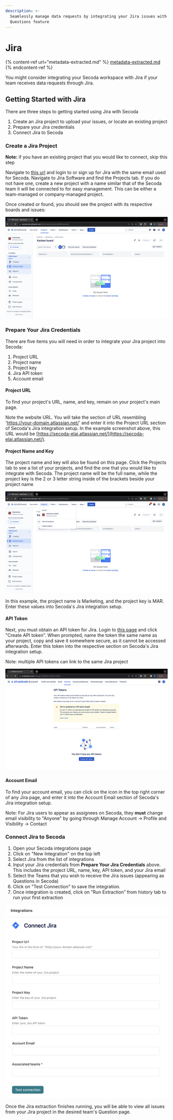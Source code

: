 ```yaml
---
description: >-
  Seamlessly manage data requests by integrating your Jira issues with Secoda's
  Questions feature
---
```


# Jira

{% content-ref url="metadata-extracted.md" %}
[metadata-extracted.md](metadata-extracted.md)
{% endcontent-ref %}

You might consider integrating your Secoda workspace with Jira if your team receives data requests through Jira.&#x20;

## **Getting Started with Jira** <a href="#h_3a4bfd6458" id="h_3a4bfd6458"></a>

There are three steps to getting started using Jira with Secoda

1. Create an Jira project to upload your issues, or locate an existing project
2. Prepare your Jira credentials
3. Connect Jira to Secoda

### Create a Jira Project <a href="#h_0f245132d2" id="h_0f245132d2"></a>

**Note:** if you have an existing project that you would like to connect, skip this step

Navigate to [this url](https://id.atlassian.com/login) and login to or sign up for Jira with the same email used for Secoda. Navigate to Jira Software and find the Projects tab. If you do not have one, create a new project with a name similar that of the Secoda team it will be connected to for easy management. This can be either a team-managed or company-managed project.

Once created or found, you should see the project with its respective boards and issues:

![](https://raw.githubusercontent.com/secoda/gitbook/master/.gitbook/assets/Screenshot%202023-08-03%20at%202.04.04%20PM.png)

### Prepare Your Jira Credentials <a href="#h_1255353919" id="h_1255353919"></a>

There are five items you will need in order to integrate your Jira project into Secoda:

1. Project URL
2. Project name
3. Project key
4. Jira API token
5. Account email

#### Project URL

To find your project's URL, name, and key, remain on your project's main page.

Note the website URL. You will take the section of URL resembling 'https://your-domain.atlassian.net/' and enter it into the Project URL section of Secoda's Jira integration setup. In the example screenshot above, this URL would be [https://secoda-elai.atlassian.net/](https://secoda-elai.atlassian.net/).

#### Project Name and Key

The project name and key will also be found on this page. Click the Projects tab to see a list of your projects, and find the one that you would like to integrate with Secoda. The project name will be the full name, while the project key is the 2 or 3 letter string inside of the brackets beside your project name

![](https://raw.githubusercontent.com/secoda/gitbook/master/.gitbook/assets/Screenshot%202023-08-03%20at%202.16.25%20PM.png)

In this example, the project name is Marketing, and the project key is MAR. Enter these values into Secoda's Jira integration setup.

#### API Token

Next, you must obtain an API token for Jira. Login to [this page](https://id.atlassian.com/manage-profile/security/api-tokens) and click "Create API token". When prompted, name the token the same name as your project, copy and save it somewhere secure, as it cannot be accessed afterwards. Enter this token into the respective section on Secoda's Jira integration setup.

Note: multiple API tokens can link to the same Jira project

![](https://raw.githubusercontent.com/secoda/gitbook/master/.gitbook/assets/Screenshot%202023-08-03%20at%202.22.12%20PM.png)

#### Account Email

To find your account email, you can click on the icon in the top right corner of any Jira page, and enter it into the Account Email section of Secoda's Jira integration setup.

Note: For Jira users to appear as assignees on Secoda, they **must** change email visibility to "Anyone" by going through Manage Account -> Profile and Visibility -> Contact

### Connect Jira to Secoda <a href="#h_448e650cba" id="h_448e650cba"></a>

1. Open your Secoda integrations page
2. Click on "New Integration" on the top left
3. Select Jira from the list of integrations
4. Input your Jira credentials from **Prepare Your Jira Credentials** above. This includes the project URL, name, key, API token, and your Jira email
5. Select the Teams that you wish to receive the Jira issues (appearing as Questions in Secoda)
6. Click on "Test Connection" to save the integration.
7. Once integration is created, click on “Run Extraction” from history tab to run your first extraction

![](https://raw.githubusercontent.com/secoda/gitbook/master/.gitbook/assets/Screenshot%202023-08-03%20at%202.39.31%20PM.png)

Once the Jira extraction finishes running, you will be able to view all issues from your Jira project in the desired team's Question page.
